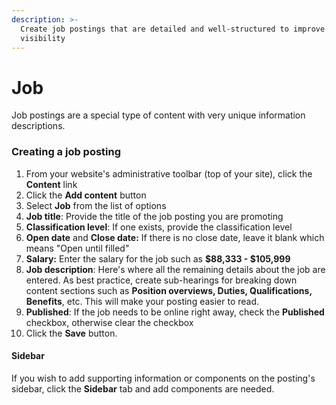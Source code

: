 ```yaml
---
description: >-
  Create job postings that are detailed and well-structured to improve their
  visibility
---
```


# Job

Job postings are a special type of content with very unique information descriptions.&#x20;

### Creating a job posting

1. From your website's administrative toolbar (top of your site), click the **Content** link
2. Click the **Add content** button
3. Select **Job** from the list of options
4. **Job title**: Provide the title of the job posting you are promoting
5. **Classification level**: If one exists, provide the classification level
6. **Open date** and **Close date:** If there is no close date, leave it blank which means "Open until filled"
7. **Salary:** Enter the salary for the job such as **$88,333 - $105,999**
8. **Job description**: Here's where all the remaining details about the job are entered. As best practice, create sub-hearings for breaking down content sections such as **Position overviews, Duties, Qualifications, Benefits**, etc. This will make your posting easier to read.
9. **Published**: If the job needs to be online right away, check the **Published** checkbox, otherwise clear the checkbox
10. Click the **Save** button.

#### Sidebar

If you wish to add supporting information or components on the posting's sidebar, click the **Sidebar** tab and add components are needed.
